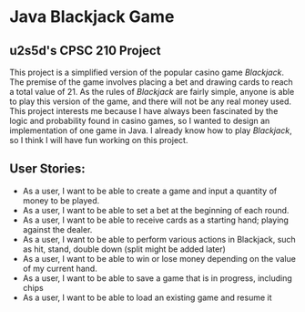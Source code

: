# Java Blackjack Game

## u2s5d's CPSC 210 Project

This project is a simplified version of the popular casino game *Blackjack*. The premise of the game involves
placing a bet and drawing cards to reach a total value of 21. As the rules of *Blackjack* are fairly simple,
anyone is able to play this version of the game, and there will not be any real money used. This project interests
me because I have always been fascinated by the logic and probability found in casino games, so I wanted to 
design an implementation of one game in Java. I already know how to play *Blackjack*, so I think I will have fun
working on this project.

## User Stories:

 - As a user, I want to be able to create a game and input a quantity of money to be played.
 - As a user, I want to be able to set a bet at the beginning of each round.
 - As a user, I want to be able to receive cards as a starting hand; playing against the dealer.
 - As a user, I want to be able to perform various actions in Blackjack, such as hit, stand, double down (split might be added later)
 - As a user, I want to be able to win or lose money depending on the value of my current hand.
 - As a user, I want to be able to save a game that is in progress, including chips
 - As a user, I want to be able to load an existing game and resume it